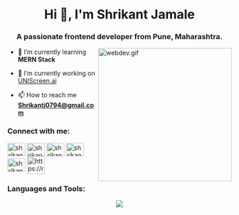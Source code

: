 <h1 align="center">Hi 👋, I'm Shrikant Jamale</h1>
<h3 align="center">A passionate frontend developer from Pune, Maharashtra.</h3>

<img align="right" alt="webdev.gif" width="300" src="https://www.rtspvtltd.com/images/work/SD.gif">

- 🌱 I’m currently learning **MERN Stack**

- 🔭 I’m currently working on [UNIScreen.ai](https://github.com/Shrikantj0794/UNIScreen)

- 📫 How to reach me **Shrikantj0794@gmail.com**

<h3 align="left">Connect with me:</h3>
<p align="left">
<a href="https://twitter.com/shrikantjamale1" target="blank"><img align="center" src="https://raw.githubusercontent.com/rahuldkjain/github-profile-readme-generator/master/src/images/icons/Social/twitter.svg" alt="shrikantjamale1" height="30" width="40" /></a>
<a href="https://linkedin.com/in/shrikant jamale" target="blank"><img align="center" src="https://raw.githubusercontent.com/rahuldkjain/github-profile-readme-generator/master/src/images/icons/Social/linked-in-alt.svg" alt="shrikant jamale" height="30" width="40" /></a>
<a href="https://fb.com/shrikant jamale" target="blank"><img align="center" src="https://raw.githubusercontent.com/rahuldkjain/github-profile-readme-generator/master/src/images/icons/Social/facebook.svg" alt="shrikant jamale" height="30" width="40" /></a>
<a href="https://instagram.com/shrikantj0794" target="blank"><img align="center" src="https://raw.githubusercontent.com/rahuldkjain/github-profile-readme-generator/master/src/images/icons/Social/instagram.svg" alt="shrikantj0794" height="30" width="40" /></a>
<a href="https://www.hackerrank.com/shrikantj0794" target="blank"><img align="center" src="https://raw.githubusercontent.com/rahuldkjain/github-profile-readme-generator/master/src/images/icons/Social/hackerrank.svg" alt="shrikantj0794" height="30" width="40" /></a>
   <a href="https://replit.com/@shrikantjamale" target="blank"><img align="center" src="https://skillicons.dev/icons?i=replit" alt="https://replit.com/@shrikantjamale" height="40" width="40" /></a>
</p>

<h3 align="left">Languages and Tools:</h3>
<p align="center">
<img src="https://skillicons.dev/icons?i=java,html,css,bootstrap,figma,wordpress,javascript,react,nodejs,expressjs,mysql,mongodb,vscode")
</p>
